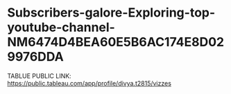 # Subscribers-galore-Exploring-top-youtube-channel-NM6474D4BEA60E5B6AC174E8D029976DDA


TABLUE PUBLIC LINK:   https://public.tableau.com/app/profile/divya.t2815/vizzes
